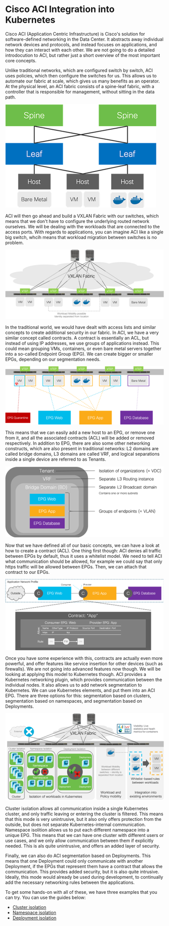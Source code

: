 # Cisco ACI Integration into Kubernetes

Cisco ACI (Application Centric Infrastructure) is Cisco's solution for software-defined networking in the Data Center. It abstracts away individual network devices and protocols, and instead focuses on applications, and how they can interact with each other. We are not going to do a detailed introdocution to ACI, but rather just a short overview of the most important core concepts.

Unlike traditional networks, which are configured switch by switch, ACI uses policies, which then configure the switches for us. This allows us to automate our fabric at scale, which gives us many benefits as an operator. At the physical level, an ACI fabric consists of a spine-leaf fabric, with a controller that is responsible for management, without sitting in the data path.

![Spine Leaf](img/spineleaf.png?raw=true "Spine Leaf")

ACI will then go ahead and build a VXLAN Fabric with our switches, which means that we don't have to configure the underlying routed network ourselves. We will be dealing with the workloads that are connected to the access ports. With regards to applications, you can imagine ACI like a single big switch, whcih means that workload migration between switches is no problem.

![Fabric](img/fabric.png?raw=true "Fabric")

In the traditional world, we would have dealt with access lists and similar concepts to create additional security in our fabric. In ACI, we have a very similar concept called contracts. A contract is essentially an ACL, but instead of using IP addresses, we use groups of applications instead. This could mean grouping VMs, containers, or even bare metal servers together into a so-called Endpoint Group (EPG). We can create bigger or smaller EPGs, depending on our segmentation needs.

![EPG](img/epg.png?raw=true "EPG")

This means that we can easily add a new host to an EPG, or remove one from it, and all the associated contracts (ACL) will be added or removed respectively. In addition to EPG, there are also some other networking constructs, which are also present in traditional networks: L2 domains are called bridge domains, L3 domains are called VRF, and logical separations inside a single device are referred to as Tenants.

![Tenant Structure](img/tenantstructure.png?raw=true "Tenant Structure")

Now that we have defined all of our basic concepts, we can have a look at how to create a contract (ACL). One thing first though: ACI denies all traffic between EPGs by default, thus it uses a whitelist model. We need to tell ACI what communication should be allowed, for example we could say that only https traffic will be allowed between EPGs. Then, we can attach that contract to our EPGs. 

![Contracts](img/contracts.png?raw=true "Contracts")

Once you have some experience with this, contracts are actually even more powerful, and offer features like service insertion for other devices (such as firewalls). We are not going into advanced features now though. We will be looking at applying this model to Kubernetes though. ACI provides a Kubernetes networking plugin, which provides communication between the individual nodes. It also allows us to add network segmentation to Kubernetes. We can use Kubernetes elements, and put them into an ACI EPG. There are three options for this: segmentation based on clusters, segmentation based on namespaces, and segmentation based on Deployments.

![ACI K8s](img/acik8s.png?raw=true "ACI K8s")

Cluster isolation allows all communication inside a single Kubernetes cluster, and only traffic leaving or entering the cluster is filtered. This means that this mode is very unintrusive, but it also only offers protection from the outside, but does not separate Kubernetes-internal communication. Namespace isolition allows us to put each different namespace into a unique EPG. This means that we can have one cluster with different users or use cases, and we only allow communication between them if explicitly needed. This is als quite unintrusive, and offers an added layer of security.

Finally, we can also do ACI segmentation based on Deployments. This means that one Deployment could only communicate with another Deployment, if the EPGs that represent them have a contract that allows the communication. This provides added security, but it is also quite intrusive. Ideally, this mode would already be used during development, to continually add the necessary networking rules between the applications.

To get some hands-on with all of these, we have three examples that you can try. You can use the guides below:
* [Cluster isolation](https://developer.cisco.com/learning/modules/acik8s-apps/acik8s-cluster/step/1 "Cluster isolation")
* [Namespace isolation](https://developer.cisco.com/learning/modules/acik8s-apps/acik8s-namespace/step/1 "Namespace isolation")
* [Deployment isolation](https://developer.cisco.com/learning/modules/acik8s-apps/acik8s-deployment/step/1 "Deployment isolation")
